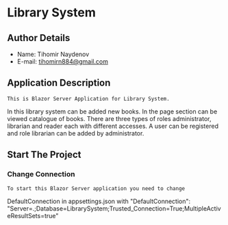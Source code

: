 # Library System

## Author Details

 - Name: Tihomir Naydenov
 - E-mail: tihomirn884@gmail.com

## Application Description

	This is Blazor Server Application for Library System.
In this library system can be added new books. In the page section can be viewed catalogue of books. 
There are three types of roles administrator, librarian and reader each with different accesses. A user can be registered and role librarian can be added by administrator.

## Start The Project

### Change Connection

	To start this Blazor Server application you need to change 
DefaultConnection in appsettings.json with "DefaultConnection": "Server=.;Database=LibrarySystem;Trusted_Connection=True;MultipleActiveResultSets=true"